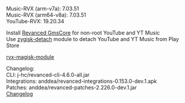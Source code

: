 Music-RVX (arm-v7a): 7.03.51  
Music-RVX (arm64-v8a): 7.03.51  
YouTube-RVX: 19.20.34  

Install [Revanced GmsCore](https://github.com/ReVanced/GmsCore/releases) for non-root YouTube and YT Music  
Use [zygisk-detach](https://github.com/j-hc/zygisk-detach) module to detach YouTube and YT Music from Play Store  

[rvx-magisk-module](https://github.com/LemonyOwO/rvx-magisk-module)  

Changelog:  
CLI: j-hc/revanced-cli-4.6.0-all.jar  
Integrations: anddea/revanced-integrations-0.153.0-dev.1.apk  
Patches: anddea/revanced-patches-2.226.0-dev.1.jar  
[Changelog](https://github.com/anddea/revanced-patches/releases/tag/vdev.1)  
